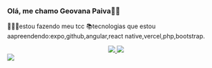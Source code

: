 ### Olá, me chamo Geovana Paiva👸🏻
  👩🏻‍💻estou fazendo meu tcc 
  📚tecnologias que estou aapreendendo:expo,github,angular,react native,vercel,php,bootstrap.


<div align="center">
  <a href="https://github.com/GeovanaPaiva">
  <img height="180em" src="https://github-readme-stats.vercel.app/api?username=GeovanaPaiva&show_icons=true&theme=cobalt&include_all_commits=true&count_private=true"/>
  <img height="180em" src="https://github-readme-stats.vercel.app/api/top-langs/?username=GeovanaPaiva&layout=compact&langs_count=7&theme=cobalt"/>
</div>
  
<div>
<a href="https://instagram.com/geovanapaaiva" target="_blank"><img src="https://img.shields.io/badge/-Instagram-%23E4405F?style=for-the- badge&logo=instagram&logoColor=white" target="_blank"></a>
<a href="https://img.shields.io/badge/geovanapaivas08@gmail.com?style=for-the-badge&logo=gmail&logoColor=white </a>

 ![Animação de cobra](https://github.com/rafaballerini/rafaballerini/blob/output/github-contribution-grid-snake.svg)
         
</div>
 	
